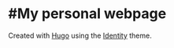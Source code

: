 #My personal webpage
====================
Created with [Hugo](https://gohugo.io/) using the [Identity](https://themes.gohugo.io/hugo-identity-theme/) theme.
